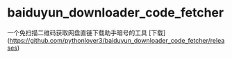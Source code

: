 # baiduyun_downloader_code_fetcher
一个免扫描二维码获取网盘直链下载助手暗号的工具
[下载]
(https://github.com/pythonlover3/baiduyun_downloader_code_fetcher/releases)
